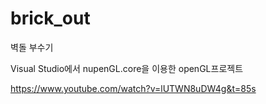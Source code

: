 # brick_out
벽돌 부수기

Visual Studio에서 nupenGL.core을 이용한 openGL프로젝트

https://www.youtube.com/watch?v=lUTWN8uDW4g&t=85s
